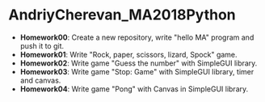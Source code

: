 # AndriyCherevan_MA2018Python

* <b>Homework00</b>: Create a new repository, write "hello MA" program and push it to git.
* <b>Homework01</b>: Write "Rock, paper, scissors, lizard, Spock" game.
* <b>Homework02</b>: Write game "Guess the number" with SimpleGUI library.
* <b>Homework03</b>: Write game "Stop: Game" with SimpleGUI library, timer and canvas.
* <b>Homework04</b>: Write game "Pong" with Canvas in SimpleGUI library.

